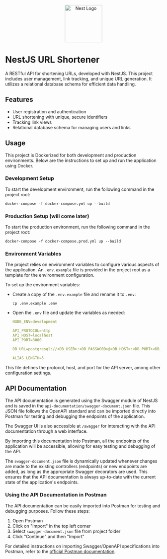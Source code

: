<p align="center">
  <a href="https://nestjs.com/" target="blank"><img src="https://nestjs.com/img/logo-small.svg" width="120" alt="Nest Logo" /></a>
</p>

# NestJS URL Shortener

A RESTful API for shortening URLs, developed with NestJS. This project includes user management, link tracking, and unique URL generation. It utilizes a relational database schema for efficient data handling.

## Features

- User registration and authentication
- URL shortening with unique, secure identifiers
- Tracking link views
- Relational database schema for managing users and links

## Usage

This project is Dockerized for both development and production environments. Below are the instructions to set up and run the application using Docker.

### Development Setup

To start the development environment, run the following command in the project root:

```shell
docker-compose -f docker-compose.yml up --build
```

### Production Setup (will come later)

To start the production environment, run the following command in the project root:

```shell
docker-compose -f docker-compose.prod.yml up --build
```

### Environment Variables

The project relies on environment variables to configure various aspects of the application. An `.env.example` file is provided in the project root as a template for the environment configuration.

To set up the environment variables:

- Create a copy of the `.env.example` file and rename it to `.env`:

  ```shell
  cp .env.example .env
  ```

- Open the `.env` file and update the variables as needed:

  ```yml
  NODE_ENV=development

  API_PROTOCOL=http
  API_HOST=localhost
  API_PORT=3000

  DB_URL=postgresql://<DB_USER>:<DB_PASSWORD>@<DB_HOST>:<DB_PORT><DB_NAME>

  ALIAS_LENGTH=5
  ```

This file defines the protocol, host, and port for the API server, among other configuration settings.

## API Documentation

The API documentation is generated using the Swagger module of NestJS and is saved in the `api-documentation/swagger-document.json` file. This JSON file follows the OpenAPI standard and can be imported directly into Postman for testing and debugging the endpoints of the application.

The Swagger UI is also accessible at `/swagger` for interacting with the API documentation through a web interface.

By importing this documentation into Postman, all the endpoints of the application will be accessible, allowing for easy testing and debugging of the API.

The `swagger-document.json` file is dynamically updated whenever changes are made to the existing controllers (endpoints) or new endpoints are added, as long as the appropriate Swagger decorators are used. This ensures that the API documentation is always up-to-date with the current state of the application's endpoints.

### Using the API Documentation in Postman

The API documentation can be easily imported into Postman for testing and debugging purposes. Follow these steps:

1. Open Postman
2. Click on "Import" in the top left corner
3. Select `swagger-document.json` file from project folder
4. Click "Continue" and then "Import"

For detailed instructions on importing Swagger/OpenAPI specifications into Postman, refer to the [official Postman documentation](https://learning.postman.com/docs/getting-started/importing-and-exporting/importing-from-swagger/).
